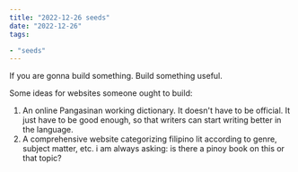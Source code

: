 ```yaml
---
title: "2022-12-26 seeds"
date: "2022-12-26"
tags:

- "seeds"
---
```


If you are gonna build something. Build something useful.

Some ideas for websites someone ought to build:

1. An online Pangasinan working dictionary. It doesn't have to be official. It just have to be good enough, so that writers can start writing better in the language.
2. A comprehensive website categorizing filipino lit according to genre, subject matter, etc. i am always asking: is there a pinoy book on this or that topic?
